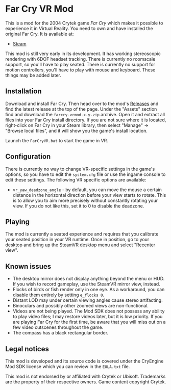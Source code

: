 # Far Cry VR Mod

This is a mod for the 2004 Crytek game *Far Cry* which makes it possible to experience it in Virtual Reality.
You need to own and have installed the original Far Cry. It is available at:
* [Steam](https://store.steampowered.com/app/13520/Far_Cry/)

This mod is still very early in its development. It has working stereoscopic rendering with 6DOF headset tracking.
There is currently no roomscale support, so you'll have to play seated.
There is currently no support for motion controllers, you'll have to play with  mouse and keyboard.
These things may be added later.

## Installation

Download and install Far Cry. Then head over to the mod's [Releases](https://github.com/fholger/farcry_vrmod/releases) and
find the latest release at the top of the page. Under the "Assets" section find and download the `farcry-vrmod-x.y.zip` archive.
Open it and extract all files into your Far Cry install directory. If you are not sure where it is located,
right-click on Far Cry in your Steam library, then select "Manage" -> "Browse local files", and it will show you the game's install location.

Launch the `FarCryVR.bat` to start the game in VR.

## Configuration

There is currently no way to change VR-specific settings in the game's options, so you have to edit the `system.cfg` file or use the ingame console to edit these settings.
The following VR specific options are available:

- `vr_yaw_deadzone_angle` - by default, you can move the mouse a certain distance in the horizontal direction before your view starts to rotate. This is to allow you to aim more precisely without constantly rotating your view. If you do not like this, set it to 0 to disable the deadzone.

## Playing

The mod is currently a seated experience and requires that you calibrate your seated position in your VR runtime. 
Once in position, go to your desktop and bring up the SteamVR desktop menu and select "Recenter view".

## Known issues

- The desktop mirror does not display anything beyond the menu or HUD. If you wish to record gameplay, use the SteamVR mirror view, instead.
- Flocks of birds or fish render only in one eye. As a workaround, you can disable them entirely by setting `e_flocks 0`.
- Distant LOD may under certain viewing angles cause stereo artifacting.
- Binoculars and possibly other zoomed views are non-functional.
- Videos are not being played. The Mod SDK does not possess any ability to play video files; I may restore videos later, but it is low priority. If you are playing Far Cry for the first time, be aware that you will miss out on a few video cutscenes throughout the game.
- The compass has a black rectangular border.

## Legal notices

This mod is developed and its source code is covered under the CryEngine Mod SDK license which you can review in the `EULA.txt` file.

This mod is not endorsed by or affiliated with Crytek or Ubisoft.  Trademarks are the property of their respective owners.  Game content copyright Crytek.

